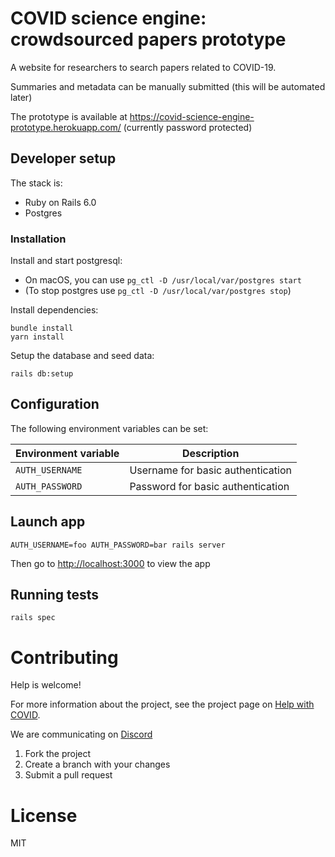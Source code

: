 # COVID science engine: crowdsourced papers prototype

A website for researchers to search papers related to COVID-19.

Summaries and metadata can be manually submitted (this will be automated later)

The prototype is available at https://covid-science-engine-prototype.herokuapp.com/ (currently password protected)

## Developer setup
The stack is:

- Ruby on Rails 6.0
- Postgres

### Installation

Install and start postgresql:
- On macOS, you can use `pg_ctl -D /usr/local/var/postgres start`
- (To stop postgres use `pg_ctl -D /usr/local/var/postgres stop`)

Install dependencies:

```
bundle install
yarn install
```

Setup the database and seed data:

```
rails db:setup
```

## Configuration

The following environment variables can be set:

| Environment variable | Description |
| ---------------------|--------------------------|
| `AUTH_USERNAME`      | Username for basic authentication |
| `AUTH_PASSWORD`      | Password for basic authentication |


## Launch app

```
AUTH_USERNAME=foo AUTH_PASSWORD=bar rails server
```

Then go to [http://localhost:3000](http://localhost:3000) to view the app

## Running tests

```
rails spec
```

# Contributing

Help is welcome!

For more information about the project, see the project page on [Help with COVID](https://helpwithcovid.com/projects/288-science-engine-covid-biotech-literature-natural-language-processing-ai).

We are communicating on [Discord](https://discord.gg/V6kzVAS)

1. Fork the project
1. Create a branch with your changes
1. Submit a pull request

# License

MIT
